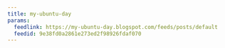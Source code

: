 ```yaml
---
title: my-ubuntu-day
params:
  feedlink: https://my-ubuntu-day.blogspot.com/feeds/posts/default
  feedid: 9e38fd0a2861e273ed2f98926fdaf070
---
```

